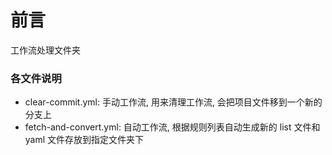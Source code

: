# 前言
工作流处理文件夹

### 各文件说明
- clear-commit.yml: 手动工作流, 用来清理工作流, 会把项目文件移到一个新的分支上
- fetch-and-convert.yml: 自动工作流, 根据规则列表自动生成新的 list 文件和 yaml 文件存放到指定文件夹下